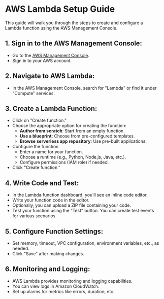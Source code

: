 # AWS Lambda Setup Guide

This guide will walk you through the steps to create and configure a Lambda function using the AWS Management Console.

## 1. Sign in to the AWS Management Console:

   - Go to the [AWS Management Console](https://aws.amazon.com/console/).
   - Sign in to your AWS account.

## 2. Navigate to AWS Lambda:

   - In the AWS Management Console, search for "Lambda" or find it under "Compute" services.

## 3. Create a Lambda Function:

   - Click on "Create function."
   - Choose the appropriate option for creating the function:
     - **Author from scratch**: Start from an empty function.
     - **Use a blueprint**: Choose from pre-configured templates.
     - **Browse serverless app repository**: Use pre-built applications.
   - Configure the function:
     - Enter a name for your function.
     - Choose a runtime (e.g., Python, Node.js, Java, etc.).
     - Configure permissions (IAM role) if needed.
   - Click "Create function."

## 4. Write Code and Test:

   - In the Lambda function dashboard, you'll see an inline code editor.
   - Write your function code in the editor.
   - Optionally, you can upload a ZIP file containing your code.
   - Test your function using the "Test" button. You can create test events for various scenarios.

## 5. Configure Function Settings:

   - Set memory, timeout, VPC configuration, environment variables, etc., as needed.
   - Click "Save" after making changes.

## 6. Monitoring and Logging:

   - AWS Lambda provides monitoring and logging capabilities.
   - You can view logs in Amazon CloudWatch.
   - Set up alarms for metrics like errors, duration, etc.

